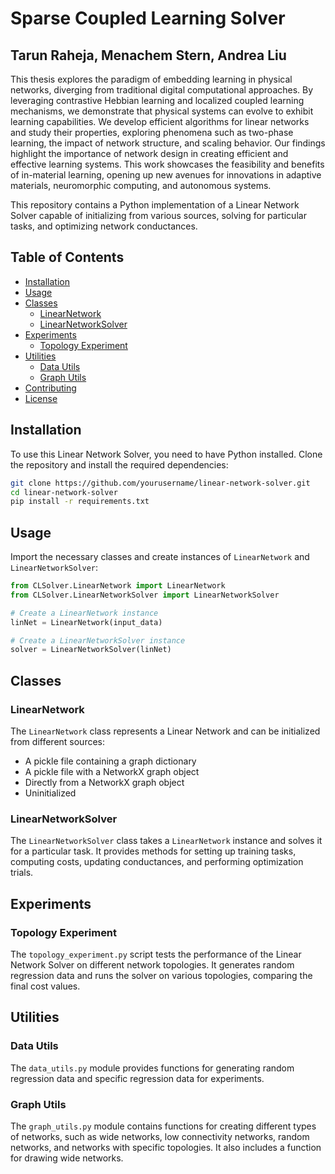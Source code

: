 # Sparse Coupled Learning Solver

## Tarun Raheja, Menachem Stern, Andrea Liu

This thesis explores the paradigm of embedding learning in physical networks, diverging from traditional digital computational approaches. By leveraging contrastive Hebbian learning and localized coupled learning mechanisms, we demonstrate that physical systems can evolve to exhibit learning capabilities. We develop efficient algorithms for linear networks and study their properties, exploring phenomena such as two-phase learning, the impact of network structure, and scaling behavior. Our findings highlight the importance of network design in creating efficient and effective learning systems. This work showcases the feasibility and benefits of in-material learning, opening up new avenues for innovations in adaptive materials, neuromorphic computing, and autonomous systems.


This repository contains a Python implementation of a Linear Network Solver capable of initializing from various sources, solving for particular tasks, and optimizing network conductances.

## Table of Contents

- [Installation](#installation)
- [Usage](#usage)
- [Classes](#classes)
  - [LinearNetwork](#linearnetwork)
  - [LinearNetworkSolver](#linearnetworksolver)
- [Experiments](#experiments)
  - [Topology Experiment](#topology-experiment)
- [Utilities](#utilities)
  - [Data Utils](#data-utils)
  - [Graph Utils](#graph-utils)
- [Contributing](#contributing)
- [License](#license)

## Installation

To use this Linear Network Solver, you need to have Python installed. Clone the repository and install the required dependencies:

```bash
git clone https://github.com/yourusername/linear-network-solver.git
cd linear-network-solver
pip install -r requirements.txt
```

## Usage

Import the necessary classes and create instances of `LinearNetwork` and `LinearNetworkSolver`:

```python
from CLSolver.LinearNetwork import LinearNetwork
from CLSolver.LinearNetworkSolver import LinearNetworkSolver

# Create a LinearNetwork instance
linNet = LinearNetwork(input_data)

# Create a LinearNetworkSolver instance
solver = LinearNetworkSolver(linNet)
```

## Classes

### LinearNetwork

The `LinearNetwork` class represents a Linear Network and can be initialized from different sources:
- A pickle file containing a graph dictionary
- A pickle file with a NetworkX graph object
- Directly from a NetworkX graph object
- Uninitialized

### LinearNetworkSolver

The `LinearNetworkSolver` class takes a `LinearNetwork` instance and solves it for a particular task. It provides methods for setting up training tasks, computing costs, updating conductances, and performing optimization trials.

## Experiments

### Topology Experiment

The `topology_experiment.py` script tests the performance of the Linear Network Solver on different network topologies. It generates random regression data and runs the solver on various topologies, comparing the final cost values.

## Utilities

### Data Utils

The `data_utils.py` module provides functions for generating random regression data and specific regression data for experiments.

### Graph Utils

The `graph_utils.py` module contains functions for creating different types of networks, such as wide networks, low connectivity networks, random networks, and networks with specific topologies. It also includes a function for drawing wide networks.
